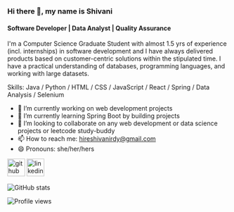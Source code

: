 ### Hi there 👋, my name is Shivani
#### Software Developer | Data Analyst | Quality Assurance
I'm a Computer Science Graduate Student with almost 1.5 yrs of experience (incl. internships) in software development and I have always delivered products based on customer-centric solutions within the stipulated time. I have a practical understanding of databases, programming languages, and working with large datasets.

Skills: Java / Python / HTML / CSS / JavaScript / React / Spring / Data Analysis / Selenium

- 🔭 I’m currently working on web development projects
- 🌱 I’m currently learning Spring Boot by building projects 
- 👯 I’m looking to collaborate on any web development or data science projects or leetcode study-buddy
- 📫 How to reach me: hireshivanirdy@gmail.com
- 😄 Pronouns: she/her/hers 


[<img src='https://cdn.jsdelivr.net/npm/simple-icons@3.0.1/icons/github.svg' alt='github' height='40'>](https://github.com/shivanireddy)  [<img src='https://cdn.jsdelivr.net/npm/simple-icons@3.0.1/icons/linkedin.svg' alt='linkedin' height='40'>](https://www.linkedin.com/in/hireshivani/)

![GitHub stats](https://github-readme-stats.vercel.app/api?username=shivanireddy&show_icons=true)  

![Profile views](https://gpvc.arturio.dev/shivanireddy)  
